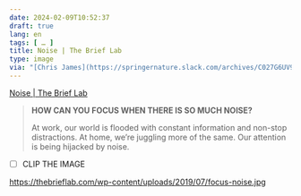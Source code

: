 ```yaml
---
date: 2024-02-09T10:52:37
draft: true
lang: en
tags: [ … ]
title: Noise | The Brief Lab
type: image
via: "[Chris James](https://springernature.slack.com/archives/C027G6UV90C/p1707470817658859)"
---
```


[Noise | The Brief Lab](https://thebrieflab.com/noise/)

> **HOW CAN YOU FOCUS WHEN THERE IS SO MUCH NOISE?**
>
> At work, our world is flooded with constant information and non-stop distractions.
> At home, we’re juggling more of the same. Our attention is being hijacked by noise.

* [ ] CLIP THE IMAGE

https://thebrieflab.com/wp-content/uploads/2019/07/focus-noise.jpg

